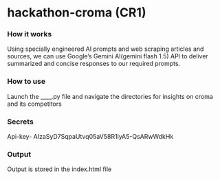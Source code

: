 # hackathon-croma (CR1)

### How it works
Using specially engineered AI prompts and web scraping articles and sources, we can use  Google’s Gemini AI(gemini flash 1.5) API to deliver summarized and concise responses to our required prompts. 

### How to use
Launch the ____.py file and navigate the directories for insights on croma and its competitors

### Secrets
Api-key- AIzaSyD7SqpaUtvq05aV58R1lyA5-QsARwWdkHk

### Output
Output is stored in the index.html file

